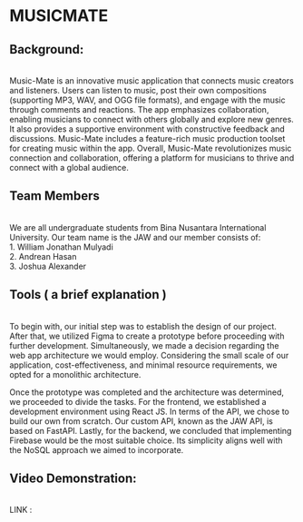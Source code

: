 <h1>MUSICMATE</h1>
<h2>Background:</h2><br>
Music-Mate is an innovative music application that connects music creators and listeners. Users can listen to music, post their own compositions (supporting MP3, WAV, and OGG file formats), and engage with the music through comments and reactions. The app emphasizes collaboration, enabling musicians to connect with others globally and explore new genres. It also provides a supportive environment with constructive feedback and discussions. Music-Mate includes a feature-rich music production toolset for creating music within the app. Overall, Music-Mate revolutionizes music connection and collaboration, offering a platform for musicians to thrive and connect with a global audience.<br>
<h2>Team Members</h2><br>
We are all undergraduate students from Bina Nusantara International University. Our team name is the JAW and our member consists of:<br>
1. William Jonathan Mulyadi<br>
2. Andrean Hasan<br>
3. Joshua Alexander<br>
<h2>Tools ( a brief explanation )</h2><br>
To begin with, our initial step was to establish the design of our project. After that, we utilized Figma to create a prototype before proceeding with further development. Simultaneously, we made a decision regarding the web app architecture we would employ. Considering the small scale of our application, cost-effectiveness, and minimal resource requirements, we opted for a monolithic architecture.<br>

Once the prototype was completed and the architecture was determined, we proceeded to divide the tasks. For the frontend, we established a development environment using React JS. In terms of the API, we chose to build our own from scratch. Our custom API, known as the JAW API, is based on FastAPI.
Lastly, for the backend, we concluded that implementing Firebase would be the most suitable choice. Its simplicity aligns well with the NoSQL approach we aimed to incorporate.<br>
<h2>Video Demonstration:</h2><br>
LINK : 
